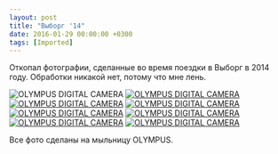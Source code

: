 ```yaml
---
layout: post
title: "Выборг '14"
date: 2016-01-29 00:00:00 +0300
tags: [Imported]
---
```


Откопал фотографии, сделанные во время поездки в Выборг в 2014 году. Обработки никакой нет, потому что мне лень.

![OLYMPUS DIGITAL CAMERA](https://vlaim.s3.amazonaws.com/uploads/2016/01/P1011901-1024x768.jpg) [![OLYMPUS DIGITAL CAMERA](https://vlaim.s3.amazonaws.com/uploads/2016/01/P1011893-1024x768.jpg)](https://vlaim.s3.amazonaws.com/uploads/2016/01/P1011893.jpg) [![OLYMPUS DIGITAL CAMERA](https://vlaim.s3.amazonaws.com/uploads/2016/01/P1011890-1024x768.jpg)](https://vlaim.s3.amazonaws.com/uploads/2016/01/P1011890.jpg) [![OLYMPUS DIGITAL CAMERA](https://vlaim.s3.amazonaws.com/uploads/2016/01/P1011888-1024x768.jpg)](https://vlaim.s3.amazonaws.com/uploads/2016/01/P1011888.jpg) [![OLYMPUS DIGITAL CAMERA](https://vlaim.s3.amazonaws.com/uploads/2016/01/P1011884-1024x768.jpg)](https://vlaim.s3.amazonaws.com/uploads/2016/01/P1011884.jpg) [![OLYMPUS DIGITAL CAMERA](https://vlaim.s3.amazonaws.com/uploads/2016/01/P1011883-1024x768.jpg)](https://vlaim.s3.amazonaws.com/uploads/2016/01/P1011883.jpg) [![OLYMPUS DIGITAL CAMERA](https://vlaim.s3.amazonaws.com/uploads/2016/01/P1011879-1024x768.jpg)](https://vlaim.s3.amazonaws.com/uploads/2016/01/P1011879.jpg) [![OLYMPUS DIGITAL CAMERA](https://vlaim.s3.amazonaws.com/uploads/2016/01/P1011869-1024x768.jpg)](https://vlaim.s3.amazonaws.com/uploads/2016/01/P1011869.jpg)

Все фото сделаны на мыльницу OLYMPUS.